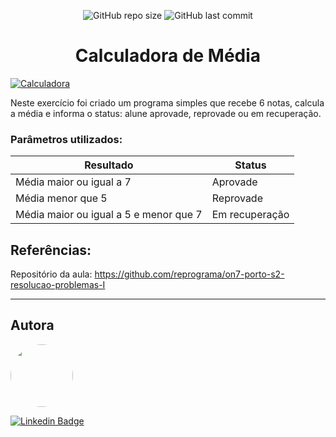 <p align="center">
  <a> 
    <img alt="GitHub repo size" src="https://img.shields.io/github/repo-size/lealclarissa/exercicio-semana-2?color=yellow">
    <img alt="GitHub last commit" src="https://img.shields.io/github/last-commit/lealclarissa/exercicio-semana-2?color=yellow">
  </a>
</p>

<h1 align="center">Calculadora de Média</h1>

[![Calculadora](./assets/calculadora.jpg)](https://www.pexels.com/pt-br/foto/anonimo-aplicativo-app-aplicacao-4386323/)

Neste exercício foi criado um programa simples que recebe 6 notas, calcula a média e informa o status: alune aprovade, reprovade ou em recuperação.   

### Parâmetros utilizados:

| Resultado | Status |
| --------- | ------ |
| Média maior ou igual a 7 | Aprovade |
| Média menor que 5 | Reprovade |
| Média maior ou igual a 5 e menor que 7 | Em recuperação |   

## Referências:

Repositório da aula: https://github.com/reprograma/on7-porto-s2-resolucao-problemas-I

---

## Autora

<a>
 <img style="border-radius: 50%;" src="https://avatars2.githubusercontent.com/u/69424163?s=400&u=6c4ceb2494ca08ef4a05454277aee432c6b5644f&v=4" width="100px;" alt=""/>
 <br />
</a>

[![Linkedin Badge](https://img.shields.io/badge/-Clarissa_Leal-blue?style=flat-square&logo=Linkedin&logoColor=white&link=https://www.linkedin.com/in/clarissa-leal/)](https://www.linkedin.com/in/clarissa-leal/)